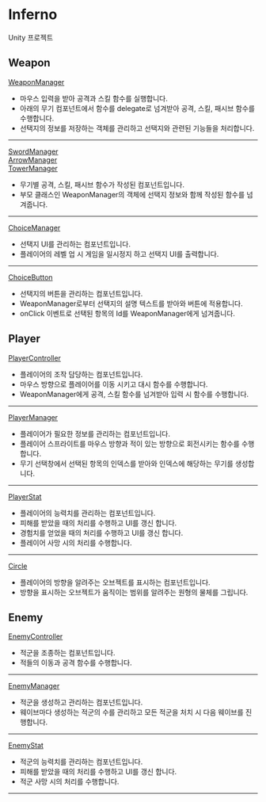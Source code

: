 # Inferno
Unity 프로젝트  
## Weapon
[WeaponManager](https://github.com/hourglass/Inferno/blob/main/Assets/Script/Weapon/WeaponManager.cs)  
- 마우스 입력을 받아 공격과 스킬 함수를 실행합니다.  
- 아래의 무기 컴포넌트에서 함수를 delegate로 넘겨받아 공격, 스킬, 패시브 함수를 수행합니다.  
- 선택지의 정보를 저장하는 객체를 관리하고 선택지와 관련된 기능들을 처리합니다.  
---
[SwordManager](https://github.com/hourglass/Inferno/blob/main/Assets/Script/Weapon/SwordManager.cs)  
[ArrowManager](https://github.com/hourglass/Inferno/blob/main/Assets/Script/Weapon/ArrowManager.cs)  
[TowerManager](https://github.com/hourglass/Inferno/blob/main/Assets/Script/Weapon/TowerManager.cs)  
- 무기별 공격, 스킬, 패시브 함수가 작성된 컴포넌트입니다.  
- 부모 클래스인 WeaponManager의 객체에 선택지 정보와 함께 작성된 함수를 넘겨줍니다.  
---
[ChoiceManager](https://github.com/hourglass/Inferno/blob/main/Assets/Script/System/ChoiceManager.cs)
- 선택지 UI를 관리하는 컴포넌트입니다.  
- 플레이어의 레벨 업 시 게임을 일시정지 하고 선택지 UI를 출력합니다.  
---
[ChoiceButton](https://github.com/hourglass/Inferno/blob/main/Assets/Script/System/ChoiceButton.cs)  
- 선택지의 버튼을 관리하는 컴포넌트입니다.  
- WeaponManager로부터 선택지의 설명 텍스트를 받아와 버튼에 적용합니다.  
- onClick 이벤트로 선택된 항목의 Id를 WeaponManager에게 넘겨줍니다.
## Player
[PlayerController](https://github.com/hourglass/Inferno/blob/main/Assets/Script/Player/PlayerController.cs)  
- 플레이어의 조작 담당하는 컴포넌트입니다.  
- 마우스 방향으로 플레이어를 이동 시키고 대시 함수를 수행합니다.  
- WeaponManager에게 공격, 스킬 함수를 넘겨받아 입력 시 함수를 수행합니다.  
---
[PlayerManager](https://github.com/hourglass/Inferno/blob/main/Assets/Script/Player/PlayerManager.cs)  
- 플레이어가 필요한 정보를 관리하는 컴포넌트입니다.  
- 플레이어 스프라이트를 마우스 방향과 적이 있는 방향으로 회전시키는 함수를 수행합니다.  
- 무기 선택창에서 선택된 항목의 인덱스를 받아와 인덱스에 해당하는 무기를 생성합니다.  
---
[PlayerStat](https://github.com/hourglass/Inferno/blob/main/Assets/Script/Player/PlayerStat.cs)  
- 플레이어의 능력치를 관리하는 컴포넌트입니다.
- 피해를 받았을 때의 처리를 수행하고 UI를 갱신 합니다.
- 경험치를 얻었을 때의 처리를 수행하고 UI를 갱신 합니다.
- 플레이어 사망 시의 처리를 수행합니다.
---
[Circle](https://github.com/hourglass/Inferno/blob/main/Assets/Script/Player/Circle.cs)  
- 플레이어의 방향을 알려주는 오브젝트를 표시하는 컴포넌트입니다.
- 방향을 표시하는 오브젝트가 움직이는 범위를 알려주는 원형의 물체를 그립니다.
## Enemy
[EnemyController](https://github.com/hourglass/Inferno/blob/main/Assets/Script/Enemy/EnemyController.cs)  
- 적군을 조종하는 컴포넌트입니다.
- 적들의 이동과 공격 함수를 수행합니다.
---
[EnemyManager](https://github.com/hourglass/Inferno/blob/main/Assets/Script/Enemy/EnemyManager.cs)  
- 적군을 생성하고 관리하는 컴포넌트입니다.  
- 웨이브마다 생성하는 적군의 수를 관리하고 모든 적군을 처치 시 다음 웨이브를 진행합니다.  
---
[EnemyStat](https://github.com/hourglass/Inferno/blob/main/Assets/Script/Enemy/EnemyStat.cs)  
- 적군의 능력치를 관리하는 컴포넌트입니다.
- 피해를 받았을 때의 처리를 수행하고 UI를 갱신 합니다.
- 적군 사망 시의 처리를 수행합니다.
---
